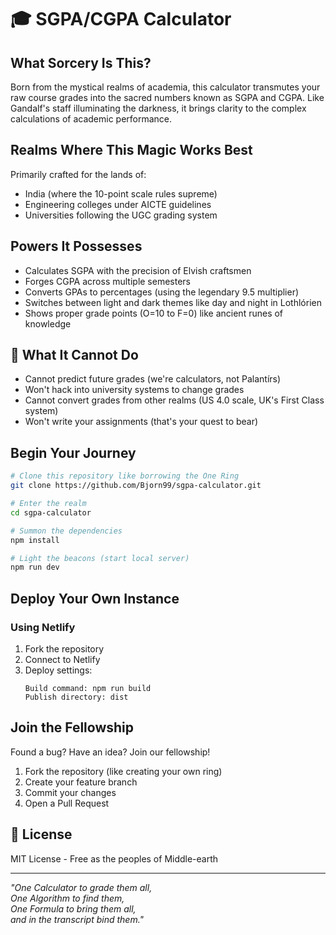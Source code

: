 # 🎓 SGPA/CGPA Calculator

## What Sorcery Is This?

Born from the mystical realms of academia, this calculator transmutes your raw course grades into the sacred numbers known as SGPA and CGPA. Like Gandalf's staff illuminating the darkness, it brings clarity to the complex calculations of academic performance.

## Realms Where This Magic Works Best

Primarily crafted for the lands of:
- India (where the 10-point scale rules supreme)
- Engineering colleges under AICTE guidelines
- Universities following the UGC grading system

## Powers It Possesses

- Calculates SGPA with the precision of Elvish craftsmen
- Forges CGPA across multiple semesters
- Converts GPAs to percentages (using the legendary 9.5 multiplier)
- Switches between light and dark themes like day and night in Lothlórien
- Shows proper grade points (O=10 to F=0) like ancient runes of knowledge

## 🚫 What It Cannot Do

- Cannot predict future grades (we're calculators, not Palantírs)
- Won't hack into university systems to change grades
- Cannot convert grades from other realms (US 4.0 scale, UK's First Class system)
- Won't write your assignments (that's your quest to bear)

## Begin Your Journey

```bash
# Clone this repository like borrowing the One Ring
git clone https://github.com/Bjorn99/sgpa-calculator.git

# Enter the realm
cd sgpa-calculator

# Summon the dependencies
npm install

# Light the beacons (start local server)
npm run dev
```

## Deploy Your Own Instance

### Using Netlify
1. Fork the repository
2. Connect to Netlify
3. Deploy settings:
   ```
   Build command: npm run build
   Publish directory: dist
   ```

## Join the Fellowship

Found a bug? Have an idea? Join our fellowship!
1. Fork the repository (like creating your own ring)
2. Create your feature branch
3. Commit your changes
4. Open a Pull Request

## 📜 License

MIT License - Free as the peoples of Middle-earth

---

*"One Calculator to grade them all,  
One Algorithm to find them,  
One Formula to bring them all,  
and in the transcript bind them."*
